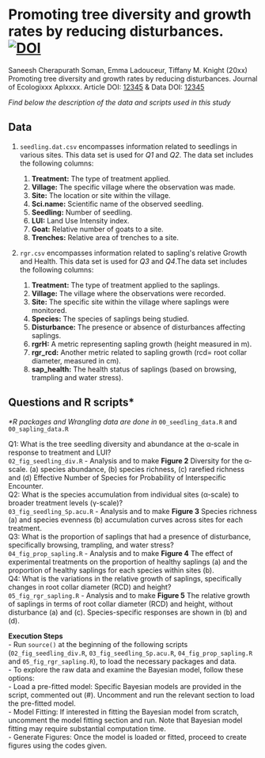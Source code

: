 # Promoting tree diversity and growth rates by reducing disturbances.   [![DOI](https://zenodo.org/badge/12345.svg)](https://zenodo.org/badge/latestdoi/12345)

Saneesh Cherapurath Soman, Emma Ladouceur, Tiffany M. Knight (20xx) Promoting tree diversity and growth rates by reducing disturbances.
Journal of Ecologixxx Aplxxxx. Article DOI: [12345](https://doi.org/1234) & Data DOI: [12345](https://doi.org/12345)  


_Find below the description of the data and scripts used in this study_

## Data
1. `seedling.dat.csv` encompasses information related to seedlings in various sites. This data set is used for _Q1_ and _Q2_. The data set includes the following columns:

      1. **Treatment:** The type of treatment applied.
      2. **Village:** The specific village where the observation was made.
      3. **Site:** The location or site within the village.
    4. **Sci.name:** Scientific name of the observed seedling.
    5. **Seedling:** Number of seedling.
    6. **LUI:** Land Use Intensity index.
    7. **Goat:** Relative number of goats to a site.
    8. **Trenches:** Relative area of trenches to a site.
  
2. `rgr.csv` encompasses information related  to sapling's relative Growth and Health. This data set is used for _Q3_ and _Q4_.The data set includes the following columns:

    1. **Treatment:** The type of treatment applied to the saplings.
    2. **Village:** The village where the observations were recorded.
    3. **Site:** The specific site within the village where saplings were monitored.
    4. **Species:** The species of saplings being studied.
    5. **Disturbance:** The presence or absence of disturbances affecting saplings.
    6. **rgrH:** A metric representing sapling growth (height measured in m).
    7. **rgr_rcd:** Another metric related to sapling growth (rcd= root collar diameter, measured in cm).
    8. **sap_health:** The health status of saplings (based on browsing, trampling and water stress).
## Questions and R scripts*

_*R packages and Wrangling data are done in_ `00_seedling_data.R` and `00_sapling_data.R`

Q1: What is the tree seedling diversity and abundance at the α-scale in response to treatment and LUI?   
`02_fig_seedling_div.R` - Analysis and to make **Figure 2** Diversity for the α-scale. (a) species abundance, (b) species richness, (c) rarefied richness and (d) Effective Number of Species for Probability of Interspecific Encounter.    
Q2:  What is the species accumulation from individual sites (α-scale) to broader treatment levels (γ-scale)?  
`03_fig_seedling_Sp.acu.R` -  Analysis and to make **Figure 3** Species richness (a) and species evenness (b) accumulation curves across sites for each treatment.  
Q3:   What is the proportion of saplings that had a presence of disturbance, specifically browsing, trampling, and water stress?    
`04_fig_prop_sapling.R` -  Analysis and to make **Figure 4** The effect of experimental treatments on the proportion of healthy saplings (a) and the proportion of healthy saplings for each species within sites (b).   
Q4:   What is the variations in the relative growth of saplings, specifically changes in root collar diameter (RCD) and height?    
`05_fig_rgr_sapling.R`  - Analysis and to make **Figure 5** The relative growth of saplings in terms of root collar diameter (RCD) and height, without disturbance (a) and (c). Species-specific responses are shown in (b) and (d).  

**Execution Steps**  
     - Run `source()` at the beginning of the following scripts (`02_fig_seedling_div.R`, `03_fig_seedling_Sp.acu.R`, `04_fig_prop_sapling.R` and  `05_fig_rgr_sapling.R`), to load the necessary packages and data.  
     - To explore the raw data and examine the Bayesian model, follow these options:  
     - Load a pre-fitted model: Specific Bayesian models are provided in the script, commented out (#). Uncomment and run the relevant section to load the pre-fitted model.  
     - Model Fitting: If interested in fitting the Bayesian model from scratch, uncomment the model fitting section and run. Note that Bayesian model fitting may require substantial computation time.  
     - Generate Figures: Once the model is loaded or fitted, proceed to create figures using the codes given.  


